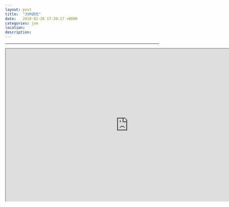 ```yaml
---
layout: post
title:  "JVM调优"
date:   2018-02-26 17:30:17 +0800
categories: jvm
location: 
description: 
---
```

---

<iframe width="800" height="500" src="http://slideonline.com/embed/17901" scrollbars="no" scrolling="no" webkitAllowFullScreen mozallowfullscreen allowFullScreen></iframe>


